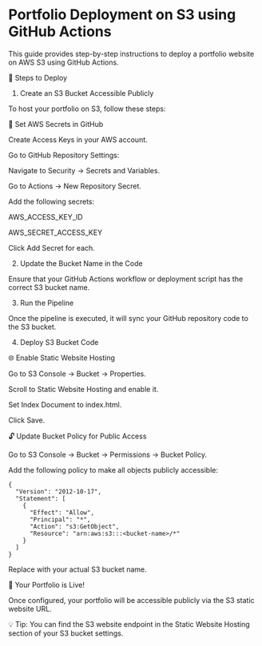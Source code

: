 # Portfolio Deployment on S3 using GitHub Actions

This guide provides step-by-step instructions to deploy a portfolio website on AWS S3 using GitHub Actions.

🚀 Steps to Deploy

1. Create an S3 Bucket Accessible Publicly

To host your portfolio on S3, follow these steps:

🔹 Set AWS Secrets in GitHub

Create Access Keys in your AWS account.

Go to GitHub Repository Settings:

Navigate to Security → Secrets and Variables.

Go to Actions → New Repository Secret.

Add the following secrets:

AWS_ACCESS_KEY_ID

AWS_SECRET_ACCESS_KEY

Click Add Secret for each.

2. Update the Bucket Name in the Code

Ensure that your GitHub Actions workflow or deployment script has the correct S3 bucket name.

3. Run the Pipeline

Once the pipeline is executed, it will sync your GitHub repository code to the S3 bucket.

4. Deploy S3 Bucket Code

🌐 Enable Static Website Hosting

Go to S3 Console → Bucket → Properties.

Scroll to Static Website Hosting and enable it.

Set Index Document to index.html.

Click Save.

🔓 Update Bucket Policy for Public Access

Go to S3 Console → Bucket → Permissions → Bucket Policy.

Add the following policy to make all objects publicly accessible:
```
{
  "Version": "2012-10-17",
  "Statement": [
    {
      "Effect": "Allow",
      "Principal": "*",
      "Action": "s3:GetObject",
      "Resource": "arn:aws:s3:::<bucket-name>/*"
    }
  ]
}
```
Replace <bucket-name> with your actual S3 bucket name.

🎉 Your Portfolio is Live!

Once configured, your portfolio will be accessible publicly via the S3 static website URL.

💡 Tip: You can find the S3 website endpoint in the Static Website Hosting section of your S3 bucket settings.

